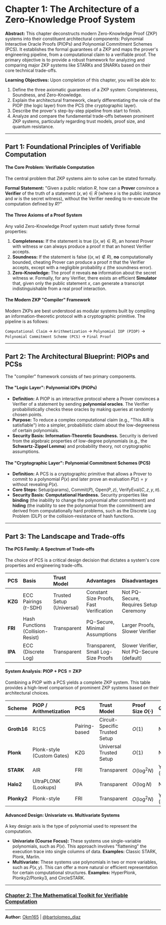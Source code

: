 # Chapter 1: The Architecture of a Zero-Knowledge Proof System

**Abstract:** This chapter deconstructs modern Zero-Knowledge Proof (ZKP) systems into their constituent architectural components: Polynomial Interactive Oracle Proofs (PIOPs) and Polynomial Commitment Schemes (PCS). It establishes the formal guarantees of a ZKP and maps the prover's engineering pipeline, from a computational claim to a verifiable proof. The primary objective is to provide a robust framework for analyzing and comparing major ZKP systems like STARKs and SNARKs based on their core technical trade-offs.

**Learning Objectives:** Upon completion of this chapter, you will be able to:

1.  Define the three axiomatic guarantees of a ZKP system: Completeness, Soundness, and Zero-Knowledge.
2.  Explain the architectural framework, clearly differentiating the role of the PIOP (the logic layer) from the PCS (the cryptographic layer).
3.  Describe the prover's step-by-step pipeline from start to finish.
4.  Analyze and compare the fundamental trade-offs between prominent ZKP systems, particularly regarding trust models, proof size, and quantum resistance.

---

## Part 1: Foundational Principles of Verifiable Computation

#### The Core Problem: Verifiable Computation

The central problem that ZKP systems aim to solve can be stated formally.

**Formal Statement:** "Given a public relation $`R`$, how can a **Prover** convince a **Verifier** of the truth of a statement $`(x, w) \in R`$ (where $`x`$ is the public instance and $`w`$ is the secret witness), without the Verifier needing to re-execute the computation defined by $`R`$?"

#### The Three Axioms of a Proof System

Any valid Zero-Knowledge Proof system must satisfy three formal properties:

1.  **Completeness:** If the statement is true ($`(x, w) \in R`$), an honest Prover with witness $`w`$ can always produce a proof $`\pi`$ that an honest Verifier accepts.
2.  **Soundness:** If the statement is false ($`(x, w) \notin R`$), **no** computationally bounded, cheating Prover can produce a proof $`\pi`$ that the Verifier accepts, except with a negligible probability $`\varepsilon`$ (the soundness error).
3.  **Zero-Knowledge:** The proof $`\pi`$ reveals **no** information about the secret witness $`w`$. Formally, for any Verifier, there exists an efficient **Simulator** that, given only the public statement $`x`$, can generate a transcript indistinguishable from a real proof interaction.

#### The Modern ZKP "Compiler" Framework

Modern ZKPs are best understood as modular systems built by compiling an information-theoretic protocol with a cryptographic primitive. The pipeline is as follows:

`Computational Claim` → `Arithmetization` → `Polynomial IOP (PIOP)` → `Polynomial Commitment Scheme (PCS)` → `Final Proof`

---

## Part 2: The Architectural Blueprint: PIOPs and PCSs

The "compiler" framework consists of two primary components.

#### The "Logic Layer": Polynomial IOPs (PIOPs)

- **Definition:** A PIOP is an interactive protocol where a Prover convinces a Verifier of a statement by sending **polynomial oracles**. The Verifier probabilistically checks these oracles by making queries at randomly chosen points.
- **Purpose:** To reduce a complex computational claim (e.g., "This AIR is satisfiable") into a simpler, probabilistic claim about the low-degreeness of certain polynomials.
- **Security Basis:** **Information-Theoretic Soundness.** Security is derived from the algebraic properties of low-degree polynomials (e.g., the **Schwartz-Zippel Lemma**) and probability theory, not cryptographic assumptions.

#### The "Cryptographic Layer": Polynomial Commitment Schemes (PCS)

- **Definition:** A PCS is a cryptographic primitive that allows a Prover to commit to a polynomial $`P(x)`$ and later prove an evaluation $`P(z) = y`$ without revealing $`P(x)`$.
- **Core Steps:** $`\text{Setup}(\text{params})`$, $`\text{Commit}(P)`$, $`\text{Open}(P, z)`$, $`\text{VerifyEval}(C, z, y, \pi)`$.
- **Security Basis:** **Computational Hardness.** Security properties like **binding** (the inability to change the polynomial after commitment) and **hiding** (the inability to see the polynomial from the commitment) are derived from computationally hard problems, such as the Discrete Log Problem (DLP) or the collision-resistance of hash functions.

---

## Part 3: The Landscape and Trade-offs

#### The PCS Family: A Spectrum of Trade-offs

The choice of PCS is a critical design decision that dictates a system's core properties and engineering trade-offs.

| PCS     | Basis                             | Trust Model               | Advantages                              | Disadvantages                            |
| :------ | :-------------------------------- | :------------------------ | :-------------------------------------- | :--------------------------------------- |
| **KZG** | ECC Pairings ($`t\text{-SDH}`$)   | Trusted Setup (Universal) | Constant Size Proofs, Fast Verification | Not PQ-Secure, Requires Setup Ceremony   |
| **FRI** | Hash Functions (Collision-Resist) | Transparent               | PQ-Secure, Minimal Assumptions          | Larger Proofs, Slower Verifier           |
| **IPA** | ECC (Discrete Log)                | Transparent               | Transparent, Small Log-Size Proofs      | Slower Verifier, Not PQ-Secure (default) |

#### System Analysis: $`\text{PIOP} + \text{PCS} = \text{ZKP}`$

Combining a PIOP with a PCS yields a complete ZKP system. This table provides a high-level comparison of prominent ZKP systems based on their architectural choices.

| Scheme      | PIOP / Arithmetization     | PCS           | Trust Model                    | Proof Size $`O(\cdot)`$ | Quantum?          |
| :---------- | :------------------------- | :------------ | :----------------------------- | :---------------------- | :---------------- |
| **Groth16** | R1CS                       | Pairing-based | Circuit-Specific Trusted Setup | $`O(1)`$                | No                |
| **Plonk**   | Plonk-style (Custom Gates) | KZG           | Universal Trusted Setup        | $`O(1)`$                | No                |
| **STARK**   | AIR                        | FRI           | Transparent                    | $`O(\log^2 N)`$         | Yes (conjectured) |
| **Halo2**   | UltraPLONK (Lookups)       | IPA           | Transparent                    | $`O(\log N)`$           | No (default)      |
| **Plonky2** | Plonk-style                | FRI           | Transparent                    | $`O(\log^2 N)`$         | Yes (conjectured) |

#### Advanced Design: Univariate vs. Multivariate Systems

A key design axis is the type of polynomial used to represent the computation.

- **Univariate (Course Focus):** These systems use single-variable polynomials, such as $`P(x)`$. This approach involves "flattening" the execution trace into single columns of data. **Examples:** Classic STARK, Plonk, Marlin.
- **Multivariate:** These systems use polynomials in two or more variables, such as $`P(x, y)`$. This can offer a more natural or efficient representation for certain computational structures. **Examples:** HyperPlonk, Plonky2/Plonky3, and CircleSTARK.

---

### [Chapter 2: The Mathematical Toolkit for Verifiable Computation](../1_mathematical_toolkit/README.md)

---

**Author:** [Okm165](https://github.com/Okm165) | [@bartolomeo_diaz](https://x.com/bartolomeo_diaz)
